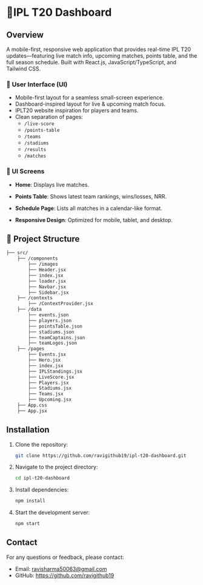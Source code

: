 # 🏏IPL T20 Dashboard

## Overview
A mobile-first, responsive web application that provides real-time IPL T20 updates—featuring live match info, upcoming matches, points table, and the full season schedule. Built with React.js, JavaScript/TypeScript, and Tailwind CSS.

### 🎨 **User Interface (UI)**

- Mobile-first layout for a seamless small-screen experience.
- Dashboard-inspired layout for live & upcoming match focus.
- IPLT20 website inspiration for players and teams.
- Clean separation of pages:
  - `/live-score`
  - `/points-table`
  - `/teams`
  - `/stadiums`
  - `/results`
  - `/matches`

### 📱 UI Screens

- **Home**: Displays live matches.

- **Points Table**: Shows latest team rankings, wins/losses, NRR.

- **Schedule Page**: Lists all matches in a calendar-like format.

- **Responsive Design**: Optimized for mobile, tablet, and desktop.

## 📁 Project Structure

```bash
├── src/       
    ├── /components
        ├── /images
        ├── Header.jsx
        ├── index.jsx
        ├── loader.jsx
        ├── Navbar.jsx
        ├── Sidebar.jsx
    ├── /contexts
        ├── /ContextProvider.jsx  
    ├── /data
        ├── events.json
        ├── players.json
        ├── pointsTable.json
        ├── stadiums.json
        ├── teamCaptains.json
        ├── teamLogos.json
    ├── /pages
        ├── Events.jsx
        ├── Hero.jsx
        ├── index.jsx
        ├── IPLStandings.jsx
        ├── LiveScore.jsx
        ├── Players.jsx
        ├── Stadiums.jsx
        ├── Teams.jsx
        ├── Upcoming.jsx
    ├── App.css     
    ├── App.jsx     
```

## Installation 

1. Clone the repository:
   ```bash
   git clone https://github.com/ravigithub19/ipl-t20-dashboard.git
   ```
2. Navigate to the project directory:
   ```bash
   cd ipl-t20-dashboard
   ```
3. Install dependencies:
   ```bash
   npm install
   ```
4. Start the development server:
   ```bash
   npm start
   ```

## Contact
For any questions or feedback, please contact:
- Email: [ravisharma50063@gmail.com](mailto:ravisharma50063@gmail.com)
- GitHub: https://github.com/ravigithub19


